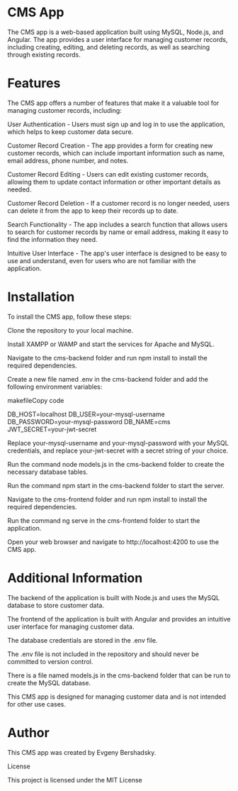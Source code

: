 # CMS App

The CMS app is a web-based application built using MySQL,
Node.js, and Angular. The app provides a user interface for managing customer records,
including creating, editing, and deleting records, as well as searching through existing records.

# Features

The CMS app offers a number of features that make it a valuable tool for managing customer records, including:

User Authentication - Users must sign up and log in to use the application, which helps to keep customer data secure.

Customer Record Creation - The app provides a form for creating new customer records, which can include important information such as name, email address, phone number, and notes.

Customer Record Editing - Users can edit existing customer records, allowing them to update contact information or other important details as needed.

Customer Record Deletion - If a customer record is no longer needed, users can delete it from the app to keep their records up to date.

Search Functionality - The app includes a search function that allows users to search for customer records by name or email address, making it easy to find the information they need.

Intuitive User Interface - The app's user interface is designed to be easy to use and understand, even for users who are not familiar with the application.

# Installation

To install the CMS app, follow these steps:

Clone the repository to your local machine.

Install XAMPP or WAMP and start the services for Apache and MySQL.

Navigate to the cms-backend folder and run npm install to install the required dependencies.

Create a new file named .env in the cms-backend folder and add the following environment variables:

makefileCopy code

DB_HOST=localhost DB_USER=your-mysql-username DB_PASSWORD=your-mysql-password DB_NAME=cms JWT_SECRET=your-jwt-secret 

Replace your-mysql-username and your-mysql-password with your MySQL credentials, and replace your-jwt-secret with a secret string of your choice.

Run the command node models.js in the cms-backend folder to create the necessary database tables.

Run the command npm start in the cms-backend folder to start the server.

Navigate to the cms-frontend folder and run npm install to install the required dependencies.

Run the command ng serve in the cms-frontend folder to start the application.

Open your web browser and navigate to http://localhost:4200 to use the CMS app.

# Additional Information

The backend of the application is built with Node.js and uses the MySQL database to store customer data.

The frontend of the application is built with Angular and provides an intuitive user interface for managing customer data.

The database credentials are stored in the .env file.

The .env file is not included in the repository and should never be committed to version control.

There is a file named models.js in the cms-backend folder that can be run to create the MySQL database.

This CMS app is designed for managing customer data and is not intended for other use cases.

# Author

This CMS app was created by Evgeny Bershadsky.

License

This project is licensed under the MIT License
